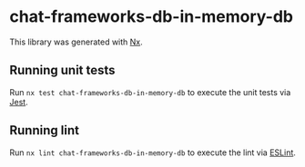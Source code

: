 # chat-frameworks-db-in-memory-db

This library was generated with [Nx](https://nx.dev).

## Running unit tests

Run `nx test chat-frameworks-db-in-memory-db` to execute the unit tests via [Jest](https://jestjs.io).

## Running lint

Run `nx lint chat-frameworks-db-in-memory-db` to execute the lint via [ESLint](https://eslint.org/).

